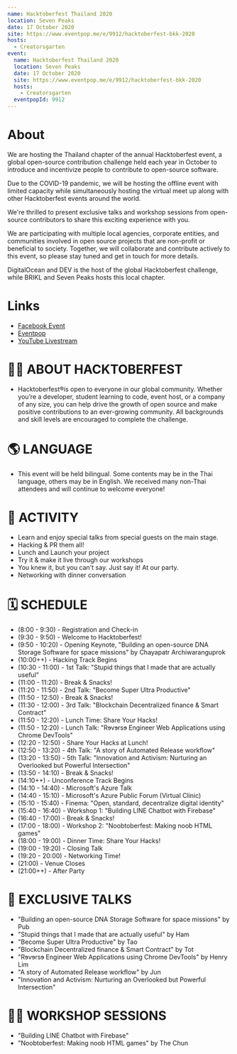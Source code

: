 ```yaml
---
name: Hacktoberfest Thailand 2020
location: Seven Peaks
date: 17 October 2020
site: https://www.eventpop.me/e/9912/hacktoberfest-bkk-2020
hosts:
  - Creatorsgarten
event:
  name: Hacktoberfest Thailand 2020
  location: Seven Peaks
  date: 17 October 2020
  site: https://www.eventpop.me/e/9912/hacktoberfest-bkk-2020
  hosts:
    - Creatorsgarten
  eventpopId: 9912
---
```


# About

We are hosting the Thailand chapter of the annual Hacktoberfest event, a global open-source contribution challenge held each year in October to introduce and incentivize people to contribute to open-source software.

Due to the COVID-19 pandemic, we will be hosting the offline event with limited capacity while simultaneously hosting the virtual meet up along with other Hacktoberfest events around the world.

We're thrilled to present exclusive talks and workshop sessions from open-source contributors to share this exciting experience with you.

We are participating with multiple local agencies, corporate entities, and communities involved in open source projects that are non-profit or beneficial to society. Together, we will collaborate and contribute actively to this event, so please stay tuned and get in touch for more details.

DigitalOcean and DEV is the host of the global Hacktoberfest challenge, while BRIKL and Seven Peaks hosts this local chapter.

# Links

- [Facebook Event](https://www.facebook.com/events/1033263830421330/)
- [Eventpop](https://www.eventpop.me/e/9912/hacktoberfest-bkk-2020)
- [YouTube Livestream](https://www.youtube.com/watch?v=UthGMwPrGMM)

# 👨‍💻 ABOUT HACKTOBERFEST

- Hacktoberfest®is open to everyone in our global community. Whether you’re a developer, student learning to code, event host, or a company of any size, you can help drive the growth of open source and make positive contributions to an ever-growing community. All backgrounds and skill levels are encouraged to complete the challenge.

# 🌎 LANGUAGE

- This event will be held bilingual. Some contents may be in the Thai language, others may be in English. We received many non-Thai attendees and will continue to welcome everyone!

# 🎃 ACTIVITY

- Learn and enjoy special talks from special guests on the main stage.
- Hacking & PR them all!
- Lunch and Launch your project
- Try it & make it live through our workshops
- You knew it, but you can't say. Just say it! At our party.
- Networking with dinner conversation

# 🗓 SCHEDULE

- (8:00 - 9:30) - Registration and Check-in
- (9:30 - 9:50) - Welcome to Hacktoberfest!
- (9:50 - 10:20) - Opening Keynote, "Building an open-source DNA Storage Software for space missions" by Chayapatr Archiwaranguprok
- (10:00++) - Hacking Track Begins
- (10:30 - 11:00) - 1st Talk: "Stupid things that I made that are actually useful"
- (11:00 - 11:20) - Break & Snacks!
- (11:20 - 11:50) - 2nd Talk: "Become Super Ultra Productive"
- (11:50 - 12:50) - Break & Snacks!
- (11:30 - 12:00) - 3rd Talk: "Blockchain Decentralized finance & Smart Contract"
- (11:50 - 12:20) - Lunch Time: Share Your Hacks!
- (11:50 - 12:20) - Lunch Talk: "Rɘvɘrsɘ Engineer Web Applications using Chrome DevTools"
- (12:20 - 12:50) - Share Your Hacks at Lunch!
- (12:50 - 13:20) - 4th Talk: "A story of Automated Release workflow"
- (13:20 - 13:50) - 5th Talk: "Innovation and Activism: Nurturing an Overlooked but Powerful Intersection"
- (13:50 - 14:10) - Break & Snacks!
- (14:10++) - Unconference Track Begins
- (14:10 - 14:40) - Microsoft's Azure Talk
- (14:40 - 15:10) - Microsoft's Azure Public Forum (Virtual Clinic)
- (15:10 - 15:40) - Finema: "Open, standard, decentralize digital identity"
- (15:40 - 16:40) - Workshop 1: "Building LINE Chatbot with Firebase"
- (16:40 - 17:00) - Break & Snacks!
- (17:00 - 18:00) - Workshop 2: "Noobtoberfest: Making noob HTML games"
- (18:00 - 19:00) - Dinner Time: Share Your Hacks!
- (19:00 - 19:20) - Closing Talk
- (19:20 - 20:00) - Networking Time!
- (21:00) - Venue Closes
- (21:00++) - After Party

# 🎤 EXCLUSIVE TALKS

- "Building an open-source DNA Storage Software for space missions" by Pub
- "Stupid things that I made that are actually useful" by Ham
- "Become Super Ultra Productive" by Tao
- "Blockchain Decentralized finance & Smart Contract" by Tot
- "Rɘvɘrsɘ Engineer Web Applications using Chrome DevTools" by Henry Lim
- "A story of Automated Release workflow" by Jun
- "Innovation and Activism: Nurturing an Overlooked but Powerful Intersection"

# 👨‍🔬 WORKSHOP SESSIONS

- "Building LINE Chatbot with Firebase"
- "Noobtoberfest: Making noob HTML games" by The Chun

